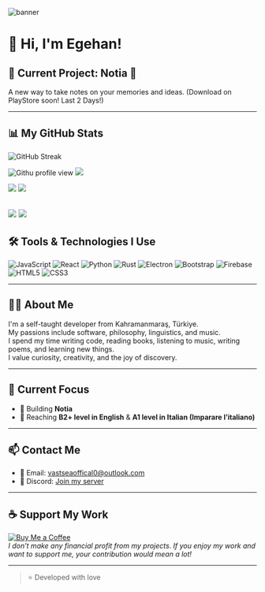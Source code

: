 ![banner](https://github.com/KaganCanSit/KaganCanSit/blob/master/ImageFiles/Gif/banner.gif?raw=true)

# 🌊 Hi, I'm Egehan!

## 🌟 Current Project: Notia 📸
A new way to take notes on your memories and ideas.
(Download on PlayStore soon! Last 2 Days!)

---

## 📊 My GitHub Stats
![GitHub Streak](https://github-readme-streak-stats.herokuapp.com?user=vastsea0&locale=tr)
 
![Githu profile view](https://hit.yhype.me/github/profile?account_id=144556903)
![](http://github-profile-summary-cards.vercel.app/api/cards/profile-details?username=vastsea0&theme=material_palenight) 

![](http://github-profile-summary-cards.vercel.app/api/cards/most-commit-language?username=vastsea0&theme=material_palenight&exclude=MDX)
![](http://github-profile-summary-cards.vercel.app/api/cards/repos-per-language?username=vastsea0&theme=material_palenight) 
 
![](http://github-profile-summary-cards.vercel.app/api/cards/stats?username=vastsea0&theme=material_palenight) 
![](http://github-profile-summary-cards.vercel.app/api/cards/productive-time?username=vastsea0&theme=material_palenight&utcOffset=0) 
---

## 🛠️ Tools & Technologies I Use
![JavaScript](https://img.shields.io/badge/-JavaScript-F7DF1E?style=flat&logo=javascript&logoColor=black)
![React](https://img.shields.io/badge/-React-61DAFB?style=flat&logo=react&logoColor=black)
![Python](https://img.shields.io/badge/-Python-3776AB?style=flat&logo=python&logoColor=white)
![Rust](https://img.shields.io/badge/Rust-%23000000.svg?style=flat&logo=rust&logoColor=white)
![Electron](https://img.shields.io/badge/-Electron-47848F?style=flat&logo=electron&logoColor=white)
![Bootstrap](https://img.shields.io/badge/-Bootstrap-563D7C?style=flat&logo=bootstrap&logoColor=white)
![Firebase](https://img.shields.io/badge/-Firebase-FFCA28?style=flat&logo=firebase&logoColor=black)
![HTML5](https://img.shields.io/badge/-HTML5-E34F26?style=flat&logo=html5&logoColor=white)
![CSS3](https://img.shields.io/badge/-CSS3-1572B6?style=flat&logo=css3&logoColor=white)

---

## 👨‍💻 About Me
I'm a self-taught developer from Kahramanmaraş, Türkiye.  
My passions include software, philosophy, linguistics, and music.  
I spend my time writing code, reading books, listening to music, writing poems, and learning new things.  
I value curiosity, creativity, and the joy of discovery.

---

## 🌱 Current Focus
- 🚀 Building **Notia**
- 📘 Reaching **B2+ level in English** & **A1 level in Italian (Imparare l’italiano)**


---

## 📫 Contact Me
- 📧 Email: [vastseaoffical0@outlook.com](mailto:vastseaoffical0@outlook.com)
- 💬 Discord: [Join my server](https://discord.com/invite/G7dBWthb6A)

---

## ☕ Support My Work

[![Buy Me a Coffee](https://img.shields.io/badge/-Buy%20Me%20a%20Coffee-FFDD00?style=flat&logo=buy-me-a-coffee&logoColor=black)](https://buymeacoffee.com/egehankahraman)  
*I don’t make any financial profit from my projects. If you enjoy my work and want to support me, your contribution would mean a lot!*

---

> ⭐ Developed with love 
